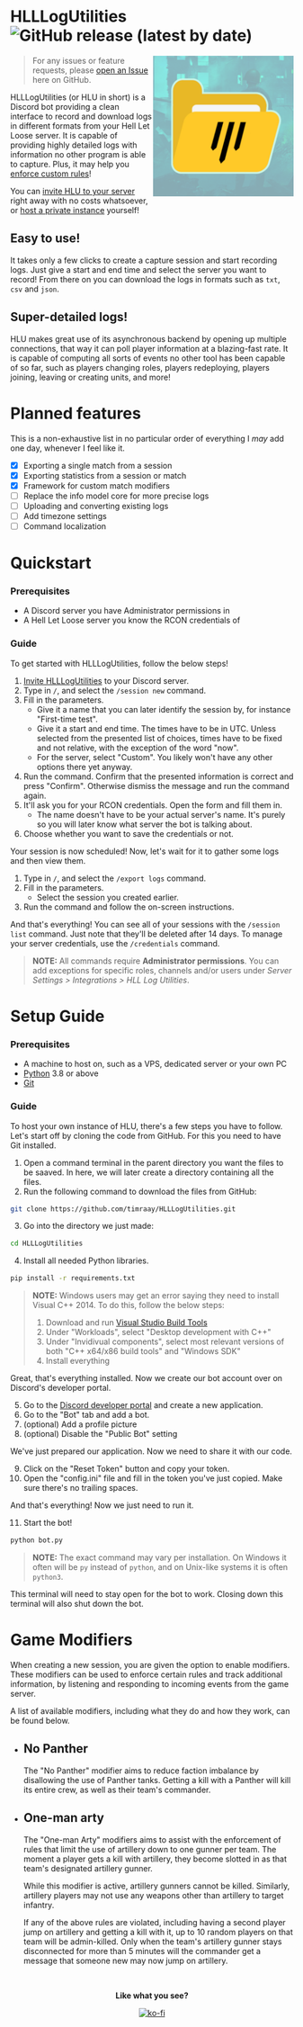 # **HLLLogUtilities** ![GitHub release (latest by date)](https://img.shields.io/github/v/release/timraay/HLLLogUtilities)

<img align="right" width="250" height="250" src="icon.png">

> For any issues or feature requests, please [open an Issue](https://github.com/timraay/HLLLogUtilities/issues) here on GitHub.

HLLLogUtilities (or HLU in short) is a Discord bot providing a clean interface to record and download logs in different formats from your Hell Let Loose server. It is capable of providing highly detailed logs with information no other program is able to capture. Plus, it may help you [enforce custom rules](#game-modifiers)!

You can [invite HLU to your server](https://discord.com/oauth2/authorize?client_id=1033779011005980773&scope=bot+applications.commands&permissions=35840) right away with no costs whatsoever, or [host a private instance](#setup-guide) yourself!

## **Easy to use!**

It takes only a few clicks to create a capture session and start recording logs. Just give a start and end time and select the server you want to record! From there on you can download the logs in formats such as `txt`, `csv` and `json`.

## **Super-detailed logs!**

HLU makes great use of its asynchronous backend by opening up multiple connections, that way it can poll player information at a blazing-fast rate. It is capable of computing all sorts of events no other tool has been capable of so far, such as players changing roles, players redeploying, players joining, leaving or creating units, and more!

# **Planned features**

This is a non-exhaustive list in no particular order of everything I *may* add one day, whenever I feel like it.

- [x] Exporting a single match from a session
- [x] Exporting statistics from a session or match
- [x] Framework for custom match modifiers
- [ ] Replace the info model core for more precise logs
- [ ] Uploading and converting existing logs
- [ ] Add timezone settings
- [ ] Command localization

# **Quickstart**

### **Prerequisites**
- A Discord server you have Administrator permissions in
- A Hell Let Loose server you know the RCON credentials of

### **Guide**

To get started with HLLLogUtilities, follow the below steps!

1. [Invite HLLLogUtilities](https://discord.com/oauth2/authorize?client_id=1033779011005980773&scope=bot+applications.commands&permissions=35840) to your Discord server.
2. Type in `/`, and select the `/session new` command.
3. Fill in the parameters.
    - Give it a name that you can later identify the session by, for instance "First-time test".
    - Give it a start and end time. The times have to be in UTC. Unless selected from the presented list of choices, times have to be fixed and not relative, with the exception of the word "now".
    - For the server, select "Custom". You likely won't have any other options there yet anyway.
4. Run the command. Confirm that the presented information is correct and press "Confirm". Otherwise dismiss the message and run the command again.
5. It'll ask you for your RCON credentials. Open the form and fill them in. 
    - The name doesn't have to be your actual server's name. It's purely so you will later know what server the bot is talking about.
6. Choose whether you want to save the credentials or not.

Your session is now scheduled! Now, let's wait for it to gather some logs and then view them.

1. Type in `/`, and select the `/export logs` command.
2. Fill in the parameters.
    - Select the session you created earlier.
3. Run the command and follow the on-screen instructions.

And that's everything! You can see all of your sessions with the `/session list` command. Just note that they'll be deleted after 14 days. To manage your server credentials, use the `/credentials` command.

> **NOTE:** All commands require **Administrator permissions**. You can add exceptions for specific roles, channels and/or users under *Server Settings > Integrations > HLL Log Utilities*.

# **Setup Guide**

### **Prerequisites**
- A machine to host on, such as a VPS, dedicated server or your own PC
- [Python](https://www.python.org/downloads) 3.8 or above
- [Git](https://git-scm.com/downloads)

### **Guide**

To host your own instance of HLU, there's a few steps you have to follow. Let's start off by cloning the code from GitHub. For this you need to have Git installed.

1. Open a command terminal in the parent directory you want the files to be saaved. In here, we will later create a directory containing all the files.
2. Run the following command to download the files from GitHub:
```sh
git clone https://github.com/timraay/HLLLogUtilities.git
```
3. Go into the directory we just made:
```sh
cd HLLLogUtilities
```
4. Install all needed Python libraries.
```sh
pip install -r requirements.txt
```

> **NOTE:** Windows users may get an error saying they need to install Visual C++ 2014. To do this, follow the below steps:
> 1. Download and run [Visual Studio Build Tools](https://visualstudio.microsoft.com/downloads/#build-tools-for-visual-studio-2022)
> 2. Under "Workloads", select "Desktop development with C++"
> 3. Under "Invidivual components", select most relevant versions of both "C++ x64/x86 build tools" and "Windows SDK"
> 4. Install everything

Great, that's everything installed. Now we create our bot account over on Discord's developer portal.

5. Go to the [Discord developer portal](https://discord.com/developers/applications) and create a new application.
6. Go to the "Bot" tab and add a bot.
7. (optional) Add a profile picture
8. (optional) Disable the "Public Bot" setting

We've just prepared our application. Now we need to share it with our code.

9. Click on the "Reset Token" button and copy your token.
10. Open the "config.ini" file and fill in the token you've just copied. Make sure there's no trailing spaces.

And that's everything! Now we just need to run it.

11. Start the bot!
```sh
python bot.py
```

> **NOTE:** The exact command may vary per installation. On Windows it often will be `py` instead of `python`, and on Unix-like systems it is often `python3`.

This terminal will need to stay open for the bot to work. Closing down this terminal will also shut down the bot.

# **Game Modifiers**

When creating a new session, you are given the option to enable modifiers. These modifiers can be used to enforce certain rules and track additional information, by listening and responding to incoming events from the game server.

A list of available modifiers, including what they do and how they work, can be found below.

- ## **No Panther**

    The "No Panther" modifier aims to reduce faction imbalance by disallowing the use of Panther tanks. Getting a kill with a Panther will kill its entire crew, as well as their team's commander.

- ## **One-man arty**

    The "One-man Arty" modifiers aims to assist with the enforcement of rules that limit the use of artillery down to one gunner per team. The moment a player gets a kill with artillery, they become slotted in as that team's designated artillery gunner.

    While this modifier is active, artillery gunners cannot be killed. Similarly, artillery players may not use any weapons other than artillery to target infantry.

    If any of the above rules are violated, including having a second player jump on artillery and getting a kill with it, up to 10 random players on that team will be admin-killed. Only when the team's artillery gunner stays disconnected for more than 5 minutes will the commander get a message that someone new may now jump on artillery.

<br>

<div align=center>

**Like what you see?**

[![ko-fi](https://ko-fi.com/img/githubbutton_sm.svg)](https://ko-fi.com/abusify)

</div>

